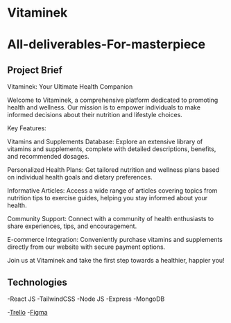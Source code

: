 # Vitaminek

# All-deliverables-For-masterpiece

## Project Brief
Vitaminek: Your Ultimate Health Companion

Welcome to Vitaminek, a comprehensive platform dedicated to promoting health and wellness. Our mission is to empower individuals to make informed decisions about their nutrition and lifestyle choices.

Key Features:

Vitamins and Supplements Database: Explore an extensive library of vitamins and supplements, complete with detailed descriptions, benefits, and recommended dosages.

Personalized Health Plans: Get tailored nutrition and wellness plans based on individual health goals and dietary preferences.

Informative Articles: Access a wide range of articles covering topics from nutrition tips to exercise guides, helping you stay informed about your health.

Community Support: Connect with a community of health enthusiasts to share experiences, tips, and encouragement.

E-commerce Integration: Conveniently purchase vitamins and supplements directly from our website with secure payment options.

Join us at Vitaminek and take the first step towards a healthier, happier you!


## Technologies 
-React JS
-TailwindCSS
-Node JS
-Express
-MongoDB


-[Trello](https://trello.com/b/ggEFtpRR/master-piece?authuser=1)
-[Figma](https://www.figma.com/design/UTroH3Yg86pWH4Zwk42lRl/Wireframe-and-mockup-For-the-masterpiece?node-id=0-1&node-type=canvas&t=FMLHA2MMj15YygZc-0)
